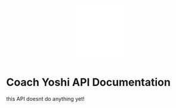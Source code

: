 <p align="center">
  <img src="public/yoshi-dark.svg" alt="Coach Yoshi logo" width="150" height="150" />
</p>

# Coach Yoshi API Documentation

this API doesnt do anything yet!
